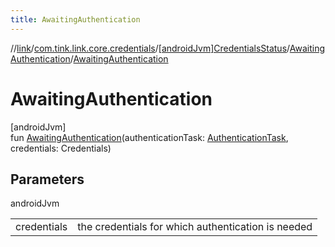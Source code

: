 ```yaml
---
title: AwaitingAuthentication
---
```

//[link](../../../../index.html)/[com.tink.link.core.credentials](../../index.html)/[[androidJvm]CredentialsStatus](../index.html)/[AwaitingAuthentication](index.html)/[AwaitingAuthentication](-awaiting-authentication.html)



# AwaitingAuthentication



[androidJvm]\
fun [AwaitingAuthentication](-awaiting-authentication.html)(authenticationTask: [AuthenticationTask](../../../com.tink.link.authentication/[android-jvm]-authentication-task/index.html), credentials: Credentials)



## Parameters


androidJvm

| | |
|---|---|
| credentials | the credentials for which authentication is needed |




